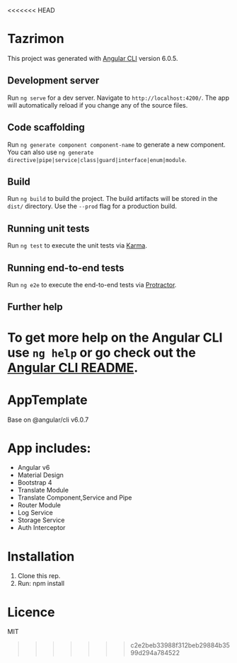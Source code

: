 <<<<<<< HEAD
# Tazrimon

This project was generated with [Angular CLI](https://github.com/angular/angular-cli) version 6.0.5.

## Development server

Run `ng serve` for a dev server. Navigate to `http://localhost:4200/`. The app will automatically reload if you change any of the source files.

## Code scaffolding

Run `ng generate component component-name` to generate a new component. You can also use `ng generate directive|pipe|service|class|guard|interface|enum|module`.

## Build

Run `ng build` to build the project. The build artifacts will be stored in the `dist/` directory. Use the `--prod` flag for a production build.

## Running unit tests

Run `ng test` to execute the unit tests via [Karma](https://karma-runner.github.io).

## Running end-to-end tests

Run `ng e2e` to execute the end-to-end tests via [Protractor](http://www.protractortest.org/).

## Further help

To get more help on the Angular CLI use `ng help` or go check out the [Angular CLI README](https://github.com/angular/angular-cli/blob/master/README.md).
=======
# AppTemplate

Base on @angular/cli v6.0.7

# App includes:

- Angular v6
- Material Design
- Bootstrap 4 
- Translate Module 
- Translate Component,Service and Pipe
- Router Module
- Log Service
- Storage Service
- Auth Interceptor

# Installation

1. Clone this rep.
2. Run: npm install

# Licence
MIT

>>>>>>> c2e2beb33988f312beb29884b3599d294a784522

